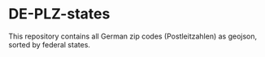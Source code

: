 # DE-PLZ-states

This repository contains all German zip codes (Postleitzahlen) as geojson, sorted by federal states.
